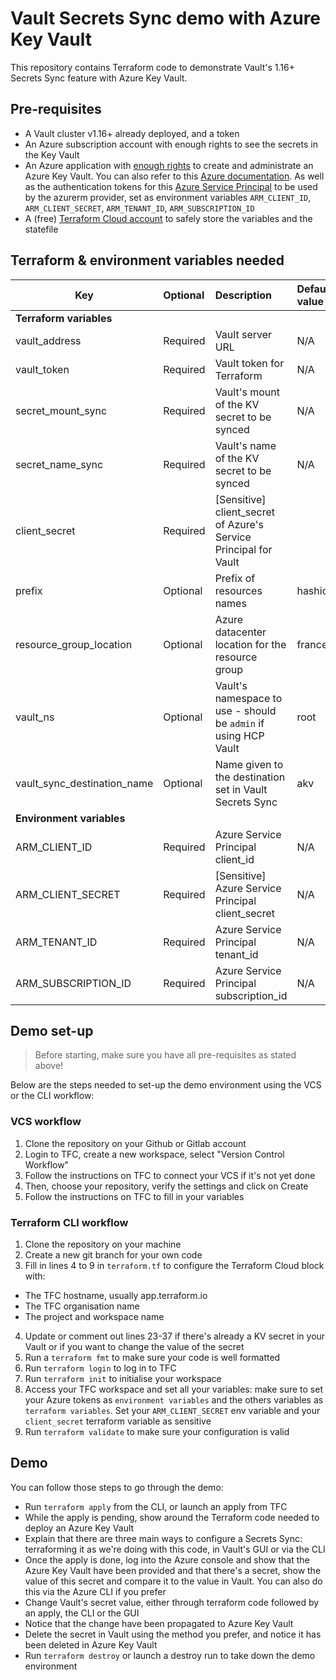 # Vault Secrets Sync demo with Azure Key Vault

This repository contains Terraform code to demonstrate Vault's 1.16+ Secrets Sync feature with Azure Key Vault.

## Pre-requisites

- A Vault cluster v1.16+ already deployed, and a token
- An Azure subscription account with enough rights to see the secrets in the Key Vault
- An Azure application with [enough rights](https://developer.hashicorp.com/vault/docs/sync/azurekv#permissions) to create and administrate an Azure Key Vault. You can also refer to this [Azure documentation](https://learn.microsoft.com/en-us/azure/key-vault/general/rbac-guide?tabs=azure-cli#azure-built-in-roles-for-key-vault-data-plane-operations). As well as the authentication tokens for this [Azure Service Principal](https://registry.terraform.io/providers/hashicorp/azurerm/latest/docs/guides/service_principal_client_secret#creating-a-service-principal) to be used by the azurerm provider, set as environment variables `ARM_CLIENT_ID`, `ARM_CLIENT_SECRET`, `ARM_TENANT_ID`, `ARM_SUBSCRIPTION_ID`
- A (free) [Terraform Cloud account](https://app.terraform.io/signup/account) to safely store the variables and the statefile

## Terraform & environment variables needed

| Key | Optional | Description | Default value |
| - | :- | :- | :- |
| **Terraform variables**
| vault_address | Required | Vault server URL | N/A |
| vault_token | Required | Vault token for Terraform | N/A |
| secret_mount_sync | Required | Vault's mount of the KV secret to be synced | N/A |
| secret_name_sync | Required | Vault's name of the KV secret to be synced | N/A |
| client_secret | Required | \[Sensitive\] client_secret of Azure's Service Principal for Vault |
| prefix | Optional | Prefix of resources names | hashicorp |
| resource_group_location | Optional | Azure datacenter location for the resource group | francecentral |
| vault_ns | Optional | Vault's namespace to use -  should be `admin` if using HCP Vault | root |
| vault_sync_destination_name | Optional | Name given to the destination set in Vault Secrets Sync | akv |
| **Environment variables**
| ARM_CLIENT_ID | Required | Azure Service Principal client_id | N/A |
| ARM_CLIENT_SECRET | Required | \[Sensitive\] Azure Service Principal client_secret | N/A |
| ARM_TENANT_ID | Required | Azure Service Principal tenant_id | N/A |
| ARM_SUBSCRIPTION_ID | Required | Azure Service Principal subscription_id | N/A |

## Demo set-up

> Before starting, make sure you have all pre-requisites as stated above!

Below are the steps needed to set-up the demo environment using the VCS or the CLI workflow:

### VCS workflow
1. Clone the repository on your Github or Gitlab account
2. Login to TFC, create a new workspace, select "Version Control Workflow"
3. Follow the instructions on TFC to connect your VCS if it's not yet done
4. Then, choose your repository, verify the settings and click on Create
5. Follow the instructions on TFC to fill in your variables

### Terraform CLI workflow
1. Clone the repository on your machine
2. Create a new git branch for your own code
3. Fill in lines 4 to 9 in `terraform.tf` to configure the Terraform Cloud block with:
  - The TFC hostname, usually app.terraform.io
  - The TFC organisation name
  - The project and workspace name
4. Update or comment out lines 23-37 if there's already a KV secret in your Vault or if you want to change the value of the secret
5. Run a `terraform fmt` to make sure your code is well formatted
6. Run `terraform login` to log in to TFC
7. Run `terraform init` to initialise your workspace
8. Access your TFC workspace and set all your variables: make sure to set your Azure tokens as `environment variables` and the others variables as `terraform variables`. Set your `ARM_CLIENT_SECRET` env variable and your `client_secret` terraform variable as sensitive 
9. Run `terraform validate` to make sure your configuration is valid

## Demo

You can follow those steps to go through the demo:

- Run `terraform apply` from the CLI, or launch an apply from TFC
- While the apply is pending, show around the Terraform code needed to deploy an Azure Key Vault
- Explain that there are three main ways to configure a Secrets Sync: terraforming it as we're doing with this code, in Vault's GUI or via the CLI
- Once the apply is done, log into the Azure console and show that the Azure Key Vault have been provided and that there's a secret, show the value of this secret and compare it to the value in Vault. You can also do this via the Azure CLI if you prefer
- Change Vault's secret value, either through terraform code followed by an apply, the CLI or the GUI
- Notice that the change have been propagated to Azure Key Vault
- Delete the secret in Vault using the method you prefer, and notice it has been deleted in Azure Key Vault
- Run `terraform destroy` or launch a destroy run to take down the demo environment